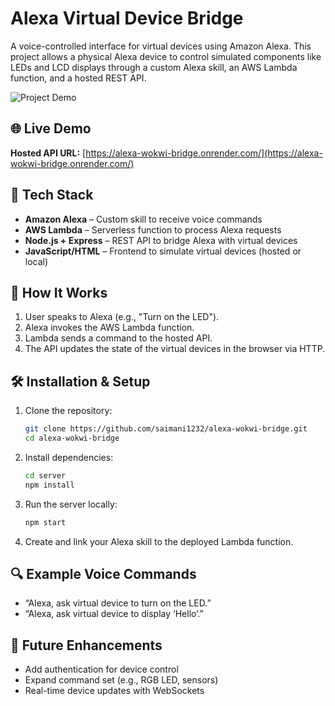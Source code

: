 # Alexa Virtual Device Bridge

A voice-controlled interface for virtual devices using Amazon Alexa. This project allows a physical Alexa device to control simulated components like LEDs and LCD displays through a custom Alexa skill, an AWS Lambda function, and a hosted REST API.

![Project Demo](demo/demo-gif.gif)

## 🌐 Live Demo

**Hosted API URL:** [https://alexa-wokwi-bridge.onrender.com/](https://alexa-wokwi-bridge.onrender.com/)

## 🧰 Tech Stack

* **Amazon Alexa** – Custom skill to receive voice commands
* **AWS Lambda** – Serverless function to process Alexa requests
* **Node.js + Express** – REST API to bridge Alexa with virtual devices
* **JavaScript/HTML** – Frontend to simulate virtual devices (hosted or local)

## 🧠 How It Works

1. User speaks to Alexa (e.g., "Turn on the LED").
2. Alexa invokes the AWS Lambda function.
3. Lambda sends a command to the hosted API.
4. The API updates the state of the virtual devices in the browser via HTTP.


## 🛠️ Installation & Setup

1. Clone the repository:

   ```bash
   git clone https://github.com/saimani1232/alexa-wokwi-bridge.git
   cd alexa-wokwi-bridge
   ```

2. Install dependencies:

   ```bash
   cd server
   npm install
   ```

3. Run the server locally:

   ```bash
   npm start
   ```

4. Create and link your Alexa skill to the deployed Lambda function.

## 🔍 Example Voice Commands

* “Alexa, ask virtual device to turn on the LED.”
* “Alexa, ask virtual device to display ‘Hello’.”

## 📌 Future Enhancements

* Add authentication for device control
* Expand command set (e.g., RGB LED, sensors)
* Real-time device updates with WebSockets


